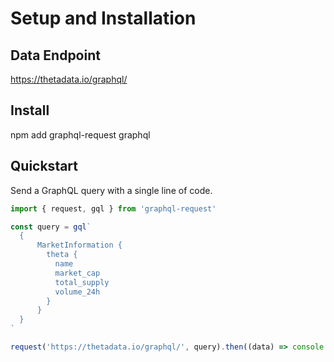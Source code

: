 # Setup and Installation

## Data Endpoint
https://thetadata.io/graphql/

## Install
npm add graphql-request graphql

## Quickstart
Send a GraphQL query with a single line of code.
```javascript
import { request, gql } from 'graphql-request'

const query = gql`
  {
      MarketInformation {
        theta {
          name
          market_cap
          total_supply
          volume_24h
        }
      }
  }
`

request('https://thetadata.io/graphql/', query).then((data) => console.log(data))
```
